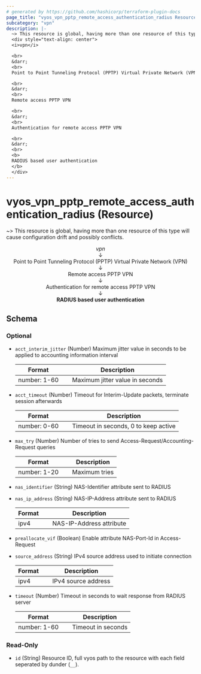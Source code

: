 ```yaml
---
# generated by https://github.com/hashicorp/terraform-plugin-docs
page_title: "vyos_vpn_pptp_remote_access_authentication_radius Resource - vyos"
subcategory: "vpn"
description: |-
  ~> This resource is global, having more than one resource of this type will cause configuration drift and possibly conflicts.
  <div style="text-align: center">
  <i>vpn</i>

  <br>
  &darr;
  <br>
  Point to Point Tunneling Protocol (PPTP) Virtual Private Network (VPN)

  <br>
  &darr;
  <br>
  Remote access PPTP VPN

  <br>
  &darr;
  <br>
  Authentication for remote access PPTP VPN

  <br>
  &darr;
  <br>
  <b>
  RADIUS based user authentication
  </b>
  </div>
---
```


# vyos_vpn_pptp_remote_access_authentication_radius (Resource)

~> This resource is global, having more than one resource of this type will cause configuration drift and possibly conflicts.

<div style="text-align: center">
<i>vpn</i>

<br>
&darr;
<br>
Point to Point Tunneling Protocol (PPTP) Virtual Private Network (VPN)

<br>
&darr;
<br>
Remote access PPTP VPN

<br>
&darr;
<br>
Authentication for remote access PPTP VPN

<br>
&darr;
<br>
<b>
RADIUS based user authentication
</b>
</div>



<!-- schema generated by tfplugindocs -->
## Schema

### Optional

- `acct_interim_jitter` (Number) Maximum jitter value in seconds to be applied to accounting information interval

    |  Format &emsp; | Description  |
    |----------|---------------|
    |  number: 1-60  &emsp; |  Maximum jitter value in seconds  |
- `acct_timeout` (Number) Timeout for Interim-Update packets, terminate session afterwards

    |  Format &emsp; | Description  |
    |----------|---------------|
    |  number: 0-60  &emsp; |  Timeout in seconds, 0 to keep active  |
- `max_try` (Number) Number of tries to send Access-Request/Accounting-Request queries

    |  Format &emsp; | Description  |
    |----------|---------------|
    |  number: 1-20  &emsp; |  Maximum tries  |
- `nas_identifier` (String) NAS-Identifier attribute sent to RADIUS
- `nas_ip_address` (String) NAS-IP-Address attribute sent to RADIUS

    |  Format &emsp; | Description  |
    |----------|---------------|
    |  ipv4  &emsp; |  NAS-IP-Address attribute  |
- `preallocate_vif` (Boolean) Enable attribute NAS-Port-Id in Access-Request
- `source_address` (String) IPv4 source address used to initiate connection

    |  Format &emsp; | Description  |
    |----------|---------------|
    |  ipv4  &emsp; |  IPv4 source address  |
- `timeout` (Number) Timeout in seconds to wait response from RADIUS server

    |  Format &emsp; | Description  |
    |----------|---------------|
    |  number: 1-60  &emsp; |  Timeout in seconds  |

### Read-Only

- `id` (String) Resource ID, full vyos path to the resource with each field seperated by dunder (`__`).
